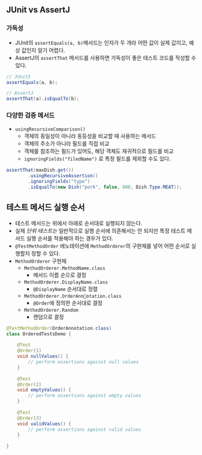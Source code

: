 ## JUnit vs AssertJ
### 가독성
- JUnit의 `assertEquals(a, b)`메서드는 인자가 두 개라 어떤 값이 실제 값이고, 예상 값인지 알기 어렵다.
- AssertJ의 `assertThat` 메서드를 사용하면 가독성이 좋은 테스트 코드를 작성할 수 있다.
```java
// JUnit5
assertEquals(a, b);

// AssertJ
assertThat(a).isEqualTo(b);
```

### 다양한 검증 메서드
- `usingRecursiveComparison()`
	- 객체의 동일성이 아니라 동등성을 비교할 때 사용하는 메서드
	- 객체의 주소가 아니라 필드를 직접 비교
	- 객체를 참조하는 필드가 있어도, 해당 객체도 재귀적으로 필드를 비교
	- `ignoringFields("filedName")` 로 특정 필드를 제외할 수도 있다.
```java
assertThat(maxDish.get())  
        .usingRecursiveAssertion()
        .ignoringFields("type")
        .isEqualTo(new Dish("pork", false, 800, Dish.Type.MEAT));
```



## 테스트 메서드 실행 순서
- 테스트 메서드는 위에서 아래로 순서대로 실행되지 않는다.
- 실제 _단위 테스트는_ 일반적으로 실행 순서에 의존해서는 안 되지만 특정 테스트 메서드 실행 순서를 적용해야 하는 경우가 있다.
- `@TestMethodOrder` 애노테이션에  `MethodOrderer`의 구현체를 넣어 어떤 순서로 실행할지 정할 수 있다.
- `MethodOrderer` 구현체
	- `MethodOrderer.MethodName.class`
	    - 메서드 이름 순으로 결정
	- `MethodOrderer.DisplayName.class`
		- `@DisplayName` 순서대로 정렬
	- `MethodOrderer.OrderAnnotation.class`
	    - `@Order`에 정의한 순서대로 결정
	- `MethodOrderer.Random`
		- 랜덤으로 결정

```java
@TestMethodOrder(OrderAnnotation.class)  
class OrderedTestsDemo {  
  
    @Test  
    @Order(1)  
    void nullValues() {  
        // perform assertions against null values  
    }  
  
    @Test  
    @Order(2)  
    void emptyValues() {  
        // perform assertions against empty values  
    }  
  
    @Test  
    @Order(3)  
    void validValues() {  
        // perform assertions against valid values  
    }  
  
}
```